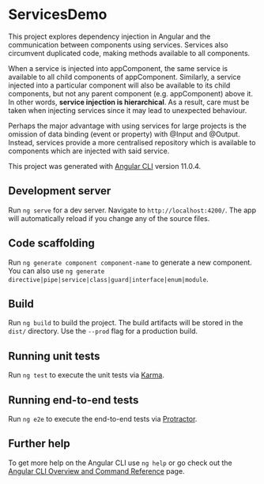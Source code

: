 # ServicesDemo

This project explores dependency injection in Angular and the communication between components using services. Services also circumvent duplicated code, making methods available to all components.

When a service is injected into appComponent, the same service is available to all child components of appComponent. Similarly, a service injected into a particular component will also be available to its child components, but not any parent component (e.g. appComponent) above it. In other words, __service injection is hierarchical__. As a result, care must be taken when injecting services since it may lead to unexpected behaviour.

Perhaps the major advantage with using services for large projects is the omission of data binding (event or property) with @Input and @Output. Instead, services provide a more centralised repository which is available to components which are injected with said service.

This project was generated with [Angular CLI](https://github.com/angular/angular-cli) version 11.0.4.

## Development server

Run `ng serve` for a dev server. Navigate to `http://localhost:4200/`. The app will automatically reload if you change any of the source files.

## Code scaffolding

Run `ng generate component component-name` to generate a new component. You can also use `ng generate directive|pipe|service|class|guard|interface|enum|module`.

## Build

Run `ng build` to build the project. The build artifacts will be stored in the `dist/` directory. Use the `--prod` flag for a production build.

## Running unit tests

Run `ng test` to execute the unit tests via [Karma](https://karma-runner.github.io).

## Running end-to-end tests

Run `ng e2e` to execute the end-to-end tests via [Protractor](http://www.protractortest.org/).

## Further help

To get more help on the Angular CLI use `ng help` or go check out the [Angular CLI Overview and Command Reference](https://angular.io/cli) page.
